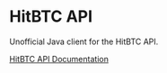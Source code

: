 # HitBTC API

Unofficial Java client for the HitBTC API.

[HitBTC API Documentation](https://api.hitbtc.com)